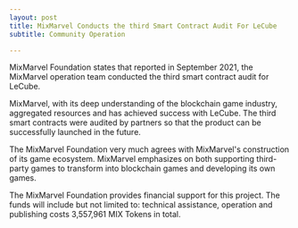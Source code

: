 ```yaml
---
layout: post
title: MixMarvel Conducts the third Smart Contract Audit For LeCube
subtitle: Community Operation 

---
```


MixMarvel Foundation states that reported in September 2021, the MixMarvel operation team conducted the third smart contract audit for LeCube. 

MixMarvel, with its deep understanding of the blockchain game industry, aggregated resources and has achieved success with LeCube. The third smart contracts were audited by partners so that the product can be successfully launched in the future.

The MixMarvel Foundation very much agrees with MixMarvel's construction of its game ecosystem. MixMarvel emphasizes on both supporting third-party games to transform into blockchain games and developing its own games. 

The MixMarvel Foundation provides financial support for this project. The funds will include but not limited to: technical assistance, operation and publishing costs 3,557,961 MIX Tokens in total. 

